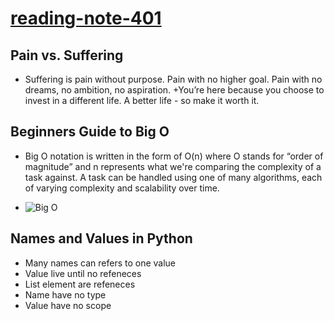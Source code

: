 # [reading-note-401](https://mohammadsilwadi.github.io/reading-note-401/)

## Pain vs. Suffering
+ Suffering is pain without purpose. Pain with no higher goal. Pain with no dreams, no ambition, no aspiration.
+You’re here because you choose to invest in a different life. A better life - so make it worth it.

## Beginners Guide to Big O
+ Big O notation is written in the form of O(n) where O stands for “order of magnitude” and n represents what we're comparing the complexity of a task against. A task can be handled using one of many algorithms, each of varying complexity and scalability over time.
- ![Big O ](https://images.squarespace-cdn.com/content/v1/51e97622e4b001fd0a6bba71/1521928168525-QM8F87Q76TVYKLO33A0N/Big%2BO%2BNotation%2BSummary.jpg)

## Names and Values in Python
+ Many names can refers to one value
+ Value live until no refeneces
+ List element are refeneces
+ Name have no type
+ Value have no scope
